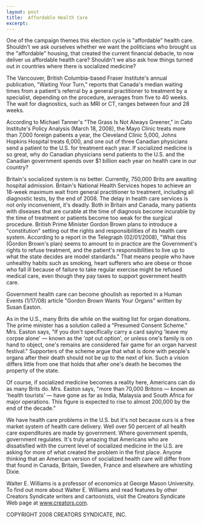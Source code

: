 ```yaml
---
layout: post
title:  Affordable Health Care
excerpt:
---
```


One of the campaign themes this election cycle is "affordable" health care. Shouldn't we ask ourselves whether we want the politicians who brought us the "affordable" housing, that created the current financial debacle, to now deliver us affordable health care? Shouldn't we also ask how things turned out in countries where there is socialized medicine?

The Vancouver, British Columbia-based Fraser Institute's annual publication, "Waiting Your Turn," reports that Canada's median waiting times from a patient's referral by a general practitioner to treatment by a specialist, depending on the procedure, averages from five to 40 weeks. The wait for diagnostics, such as MRI or CT, ranges between four and 28 weeks.

According to Michael Tanner's "The Grass Is Not Always Greener," in Cato Institute's Policy Analysis (March 18, 2008), the Mayo Clinic treats more than 7,000 foreign patients a year, the Cleveland Clinic 5,000, Johns Hopkins Hospital treats 6,000, and one out of three Canadian physicians send a patient to the U.S. for treatment each year. If socialized medicine is so great, why do Canadian physicians send patients to the U.S. and the Canadian government spends over $1 billion each year on health care in our country?

Britain's socialized system is no better. Currently, 750,000 Brits are awaiting hospital admission. Britain's National Health Services hopes to achieve an 18-week maximum wait from general practitioner to treatment, including all diagnostic tests, by the end of 2008. The delay in health care services is not only inconvenient, it's deadly. Both in Britain and Canada, many patients with diseases that are curable at the time of diagnosis become incurable by the time of treatment or patients become too weak for the surgical procedure. British Prime Minister Gordon Brown plans to introduce a "constitution" setting out the rights and responsibilities of its health care system. According to a report in the Telegraph (02/01/2008), "What this (Gordon Brown's plan) seems to amount to in practice are the Government's rights to refuse treatment, and the patient's responsibilities to live up to what the state decides are model standards." That means people who have unhealthy habits such as smoking, heart sufferers who are obese or those who fall ill because of failure to take regular exercise might be refused medical care, even though they pay taxes to support government health care.

Government health care can become ghoulish as reported in a Human Events (1/17/08) article "Gordon Brown Wants Your Organs" written by Susan Easton.

 As in the U.S., many Brits die while on the waiting list for organ donations. The prime minister has a solution called a "Presumed Consent Scheme." Mrs. Easton says, "If you don't specifically carry a card saying 'leave my corpse alone' — known as the 'opt out option', or unless one's family is on hand to object, one's remains are considered fair game for an organ harvest festival." Supporters of the scheme argue that what is done with people's organs after their death should not be up to the next of kin. Such a vision differs little from one that holds that after one's death he becomes the property of the state.

Of course, if socialized medicine becomes a reality here, Americans can do as many Brits do. Mrs. Easton says, "more than 70,000 Britons — known as 'health tourists' — have gone as far as India, Malaysia and South Africa for major operations. This figure is expected to rise to almost 200,000 by the end of the decade."

We have health care problems in the U.S. but it's not because ours is a free market system of health care delivery. Well over 50 percent of all health care expenditures are made by government. Where government spends, government regulates. It's truly amazing that Americans who are dissatisfied with the current level of socialized medicine in the U.S. are asking for more of what created the problem in the first place. Anyone thinking that an American version of socialized health care will differ from that found in Canada, Britain, Sweden, France and elsewhere are whistling Dixie.

Walter E. Williams is a professor of economics at George Mason University. To find out more about Walter E. Williams and read features by other Creators Syndicate writers and cartoonists, visit the Creators Syndicate Web page at www.creators.com.

COPYRIGHT 2008 CREATORS SYNDICATE, INC.
